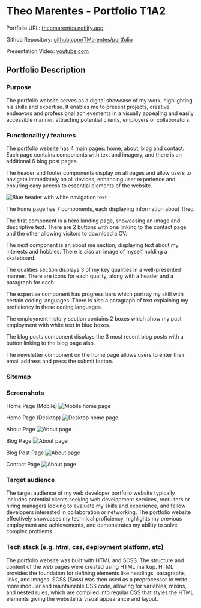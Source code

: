 # Theo Marentes - Portfolio T1A2

Portfolio URL: [theomarentes.netlify.app](https://theomarentes.netlify.app/)

Github Repository: [github.com/TMarentes/portfolio](https://github.com/TMarentes/portfolio)

Presentation Video: [youtube.com](https://github.com/TMarentes/portfolio)

## Portfolio Description
### Purpose
The portfolio website serves as a digital showcase of my work, highlighting his skills and expertise. It enables me to present projects, creative endeavors and professional achievements in a visually appealing and easily accessible manner, attracting potential clients, employers or collaborators.

### Functionality / features
The portfolio website has 4 main pages: home, about, blog and contact. Each page contains components with text and imagery, and there is an additional 6 blog post pages.

The header and footer components display on all pages and allow users to navigate immediately on all devices, enhancing user experience and ensuring easy access to essential elements of the website. 

![Blue header with white navigation text](images/readme-header.png)

The home page has 7 components, each displaying information about Theo. 

The first component is a hero landing page, showcasing an image and descriptive text. There are 2 buttons with one linking to the contact page and the other allowing visitors to download a CV.

The next component is an about me section, displaying text about my interests and hobbies. There is also an image of myself holding a skateboard.

The qualities section displays 3 of my key qualities in a well-presented manner. There are icons for each quality, along with a header and a paragraph for each.

The expertise component has progress bars which portray my skill with certain coding languages. There is also a paragraph of text explaining my proficiency in these coding languages.

The employment history section contains 2 boxes which show my past employment with white text in blue boxes.

The blog posts component displays the 3 most recent blog posts with a button linking to the blog page also.

The newsletter component on the home page allows users to enter their email address and press the submit button. 


### Sitemap
### Screenshots
Home Page (Mobile)
![Mobile home page](images/readme-screenshot-2.png)

Home Page (Desktop)
![Desktop home page](images/readme-screenshot-1.png)

About Page
![About page](images/readme-screenshot-3.png)

Blog Page
![About page](images/readme-screenshot-4.png)

Blog Post Page
![About page](images/readme-screenshot-6.png)

Contact Page
![About page](images/readme-screenshot-5.png)

### Target audience
The target audience of my web developer portfolio website typically includes potential clients seeking web development services, recruiters or hiring managers looking to evaluate my skills and experience, and fellow developers interested in collaboration or networking. The portfolio website effectively showcases my technical proficiency, highlights my previous employment and achievements, and demonstrates my ability to solve complex problems.

### Tech stack (e.g. html, css, deployment platform, etc)
The portfolio website was built with HTML and SCSS.  The structure and content of the web pages were created using HTML markup. HTML provides the foundation for defining elements like headings, paragraphs, links, and images. SCSS (Sass) was then used as a preprocessor to write more modular and maintainable CSS code, allowing for variables, mixins, and nested rules, which are compiled into regular CSS that styles the HTML elements giving the website its visual appearance and layout.

